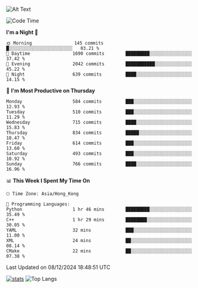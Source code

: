 ![Alt Text](https://media.tenor.com/3Gehha8RO-sAAAAC/goose-dance.gif)

<!--START_SECTION:waka-->
![Code Time](http://img.shields.io/badge/Code%20Time-360%20hrs%202%20mins-blue)

**I'm a Night 🦉** 

```text
🌞 Morning                145 commits         █░░░░░░░░░░░░░░░░░░░░░░░░   03.21 % 
🌆 Daytime                1690 commits        █████████░░░░░░░░░░░░░░░░   37.42 % 
🌃 Evening                2042 commits        ███████████░░░░░░░░░░░░░░   45.22 % 
🌙 Night                  639 commits         ████░░░░░░░░░░░░░░░░░░░░░   14.15 % 
```
📅 **I'm Most Productive on Thursday** 

```text
Monday                   584 commits         ███░░░░░░░░░░░░░░░░░░░░░░   12.93 % 
Tuesday                  510 commits         ███░░░░░░░░░░░░░░░░░░░░░░   11.29 % 
Wednesday                715 commits         ████░░░░░░░░░░░░░░░░░░░░░   15.83 % 
Thursday                 834 commits         █████░░░░░░░░░░░░░░░░░░░░   18.47 % 
Friday                   614 commits         ███░░░░░░░░░░░░░░░░░░░░░░   13.60 % 
Saturday                 493 commits         ███░░░░░░░░░░░░░░░░░░░░░░   10.92 % 
Sunday                   766 commits         ████░░░░░░░░░░░░░░░░░░░░░   16.96 % 
```


📊 **This Week I Spent My Time On** 

```text
🕑︎ Time Zone: Asia/Hong_Kong

💬 Programming Languages: 
Python                   1 hr 46 mins        █████████░░░░░░░░░░░░░░░░   35.49 % 
C++                      1 hr 29 mins        ████████░░░░░░░░░░░░░░░░░   30.05 % 
YAML                     32 mins             ███░░░░░░░░░░░░░░░░░░░░░░   11.00 % 
XML                      24 mins             ██░░░░░░░░░░░░░░░░░░░░░░░   08.14 % 
CMake                    22 mins             ██░░░░░░░░░░░░░░░░░░░░░░░   07.38 % 
```


 Last Updated on 08/12/2024 18:48:51 UTC
<!--END_SECTION:waka-->
[![stats](https://github-readme-stats-rose-phi.vercel.app/api?username=jxncted&count_private=true)](https://github.com/jxncted/github-readme-stats)
![Top Langs](https://github-readme-stats-rose-phi.vercel.app/api/top-langs/?username=jxncted\&layout=compact&hide=c,assembly,jupyter%20notebook)
